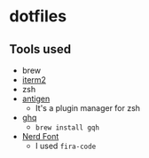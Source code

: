 # dotfiles
## Tools used

- brew
- [iterm2](https://iterm2.com/)
- zsh
- [antigen](https://github.com/zsh-users/antigen)
  - It's a plugin manager for zsh
- [ghq](https://github.com/x-motemen/ghq) 
  - `brew install gqh`
- [Nerd Font](https://github.com/ryanoasis/nerd-fonts)
  - I used `fira-code`
